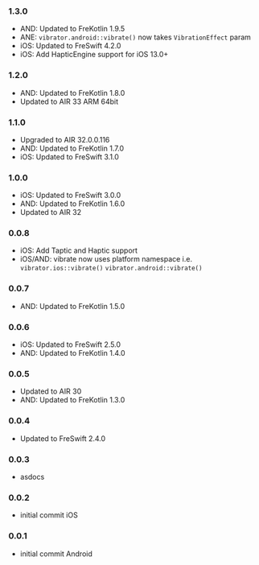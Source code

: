 ### 1.3.0
- AND: Updated to FreKotlin 1.9.5
- ANE: `vibrator.android::vibrate()` now takes `VibrationEffect` param
- iOS: Updated to FreSwift 4.2.0
- iOS: Add HapticEngine support for iOS 13.0+

### 1.2.0
- AND: Updated to FreKotlin 1.8.0
- Updated to AIR 33 ARM 64bit

### 1.1.0
- Upgraded to AIR 32.0.0.116
- AND: Updated to FreKotlin 1.7.0
- iOS: Updated to FreSwift 3.1.0

### 1.0.0
- iOS: Updated to FreSwift 3.0.0
- AND: Updated to FreKotlin 1.6.0
- Updated to AIR 32

### 0.0.8
- iOS: Add Taptic and Haptic support
- iOS/AND: vibrate now uses platform namespace i.e. `vibrator.ios::vibrate()`  `vibrator.android::vibrate()`

### 0.0.7
- AND: Updated to FreKotlin 1.5.0

### 0.0.6
- iOS: Updated to FreSwift 2.5.0
- AND: Updated to FreKotlin 1.4.0

### 0.0.5
- Updated to AIR 30
- AND: Updated to FreKotlin 1.3.0

### 0.0.4
- Updated to FreSwift 2.4.0

### 0.0.3
- asdocs

### 0.0.2
- initial commit iOS

### 0.0.1  
- initial commit Android
